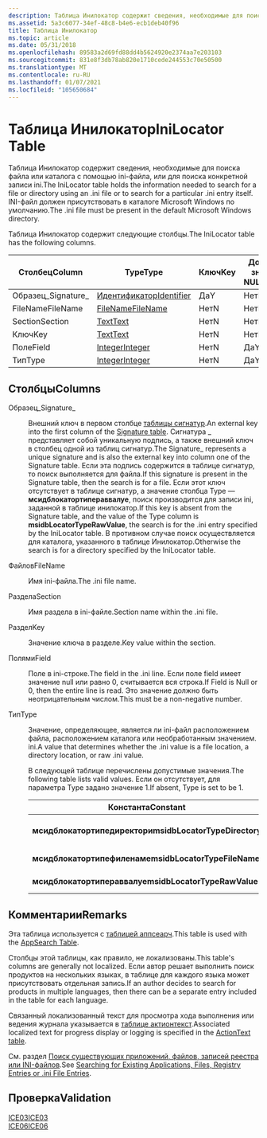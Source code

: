```yaml
---
description: Таблица Инилокатор содержит сведения, необходимые для поиска файла или каталога с помощью ini-файла, или для поиска конкретной записи ini. INI-файл должен присутствовать в каталоге Microsoft Windows по умолчанию.
ms.assetid: 5a3c6077-34ef-48c8-b4e6-ecb1deb40f96
title: Таблица Инилокатор
ms.topic: article
ms.date: 05/31/2018
ms.openlocfilehash: 89583a2d69fd88dd4b5624920e2374aa7e203103
ms.sourcegitcommit: 831e8f3db78ab820e1710cede244553c70e50500
ms.translationtype: MT
ms.contentlocale: ru-RU
ms.lasthandoff: 01/07/2021
ms.locfileid: "105650684"
---
```

# <a name="inilocator-table"></a><span data-ttu-id="7b6dc-104">Таблица Инилокатор</span><span class="sxs-lookup"><span data-stu-id="7b6dc-104">IniLocator Table</span></span>

<span data-ttu-id="7b6dc-105">Таблица Инилокатор содержит сведения, необходимые для поиска файла или каталога с помощью ini-файла, или для поиска конкретной записи ini.</span><span class="sxs-lookup"><span data-stu-id="7b6dc-105">The IniLocator table holds the information needed to search for a file or directory using an .ini file or to search for a particular .ini entry itself.</span></span> <span data-ttu-id="7b6dc-106">INI-файл должен присутствовать в каталоге Microsoft Windows по умолчанию.</span><span class="sxs-lookup"><span data-stu-id="7b6dc-106">The .ini file must be present in the default Microsoft Windows directory.</span></span>

<span data-ttu-id="7b6dc-107">Таблица Инилокатор содержит следующие столбцы.</span><span class="sxs-lookup"><span data-stu-id="7b6dc-107">The IniLocator table has the following columns.</span></span>



| <span data-ttu-id="7b6dc-108">Столбец</span><span class="sxs-lookup"><span data-stu-id="7b6dc-108">Column</span></span>      | <span data-ttu-id="7b6dc-109">Type</span><span class="sxs-lookup"><span data-stu-id="7b6dc-109">Type</span></span>                         | <span data-ttu-id="7b6dc-110">Ключ</span><span class="sxs-lookup"><span data-stu-id="7b6dc-110">Key</span></span> | <span data-ttu-id="7b6dc-111">Допускает значения NULL</span><span class="sxs-lookup"><span data-stu-id="7b6dc-111">Nullable</span></span> |
|-------------|------------------------------|-----|----------|
| <span data-ttu-id="7b6dc-112">Образец\_</span><span class="sxs-lookup"><span data-stu-id="7b6dc-112">Signature\_</span></span> | [<span data-ttu-id="7b6dc-113">Идентификатор</span><span class="sxs-lookup"><span data-stu-id="7b6dc-113">Identifier</span></span>](identifier.md) | <span data-ttu-id="7b6dc-114">Да</span><span class="sxs-lookup"><span data-stu-id="7b6dc-114">Y</span></span>   | <span data-ttu-id="7b6dc-115">Нет</span><span class="sxs-lookup"><span data-stu-id="7b6dc-115">N</span></span>        |
| <span data-ttu-id="7b6dc-116">FileName</span><span class="sxs-lookup"><span data-stu-id="7b6dc-116">FileName</span></span>    | [<span data-ttu-id="7b6dc-117">FileName</span><span class="sxs-lookup"><span data-stu-id="7b6dc-117">FileName</span></span>](text.md)         | <span data-ttu-id="7b6dc-118">Нет</span><span class="sxs-lookup"><span data-stu-id="7b6dc-118">N</span></span>   | <span data-ttu-id="7b6dc-119">Нет</span><span class="sxs-lookup"><span data-stu-id="7b6dc-119">N</span></span>        |
| <span data-ttu-id="7b6dc-120">Section</span><span class="sxs-lookup"><span data-stu-id="7b6dc-120">Section</span></span>     | [<span data-ttu-id="7b6dc-121">Text</span><span class="sxs-lookup"><span data-stu-id="7b6dc-121">Text</span></span>](text.md)             | <span data-ttu-id="7b6dc-122">Нет</span><span class="sxs-lookup"><span data-stu-id="7b6dc-122">N</span></span>   | <span data-ttu-id="7b6dc-123">Нет</span><span class="sxs-lookup"><span data-stu-id="7b6dc-123">N</span></span>        |
| <span data-ttu-id="7b6dc-124">Ключ</span><span class="sxs-lookup"><span data-stu-id="7b6dc-124">Key</span></span>         | [<span data-ttu-id="7b6dc-125">Text</span><span class="sxs-lookup"><span data-stu-id="7b6dc-125">Text</span></span>](text.md)             | <span data-ttu-id="7b6dc-126">Нет</span><span class="sxs-lookup"><span data-stu-id="7b6dc-126">N</span></span>   | <span data-ttu-id="7b6dc-127">Нет</span><span class="sxs-lookup"><span data-stu-id="7b6dc-127">N</span></span>        |
| <span data-ttu-id="7b6dc-128">Поле</span><span class="sxs-lookup"><span data-stu-id="7b6dc-128">Field</span></span>       | [<span data-ttu-id="7b6dc-129">Integer</span><span class="sxs-lookup"><span data-stu-id="7b6dc-129">Integer</span></span>](integer.md)       | <span data-ttu-id="7b6dc-130">Нет</span><span class="sxs-lookup"><span data-stu-id="7b6dc-130">N</span></span>   | <span data-ttu-id="7b6dc-131">Да</span><span class="sxs-lookup"><span data-stu-id="7b6dc-131">Y</span></span>        |
| <span data-ttu-id="7b6dc-132">Тип</span><span class="sxs-lookup"><span data-stu-id="7b6dc-132">Type</span></span>        | [<span data-ttu-id="7b6dc-133">Integer</span><span class="sxs-lookup"><span data-stu-id="7b6dc-133">Integer</span></span>](integer.md)       | <span data-ttu-id="7b6dc-134">Нет</span><span class="sxs-lookup"><span data-stu-id="7b6dc-134">N</span></span>   | <span data-ttu-id="7b6dc-135">Да</span><span class="sxs-lookup"><span data-stu-id="7b6dc-135">Y</span></span>        |



 

## <a name="columns"></a><span data-ttu-id="7b6dc-136">Столбцы</span><span class="sxs-lookup"><span data-stu-id="7b6dc-136">Columns</span></span>

<dl> <dt>

<span data-ttu-id="7b6dc-137"><span id="Signature_"></span><span id="signature_"></span><span id="SIGNATURE_"></span>Образец\_</span><span class="sxs-lookup"><span data-stu-id="7b6dc-137"><span id="Signature_"></span><span id="signature_"></span><span id="SIGNATURE_"></span>Signature\_</span></span>
</dt> <dd>

<span data-ttu-id="7b6dc-138">Внешний ключ в первом столбце [таблицы сигнатур](signature-table.md).</span><span class="sxs-lookup"><span data-stu-id="7b6dc-138">An external key into the first column of the [Signature table](signature-table.md).</span></span> <span data-ttu-id="7b6dc-139">Сигнатура \_ представляет собой уникальную подпись, а также внешний ключ в столбец одной из таблиц сигнатур.</span><span class="sxs-lookup"><span data-stu-id="7b6dc-139">The Signature\_ represents a unique signature and is also the external key into column one of the Signature table.</span></span> <span data-ttu-id="7b6dc-140">Если эта подпись содержится в таблице сигнатур, то поиск выполняется для файла.</span><span class="sxs-lookup"><span data-stu-id="7b6dc-140">If this signature is present in the Signature table, then the search is for a file.</span></span> <span data-ttu-id="7b6dc-141">Если этот ключ отсутствует в таблице сигнатур, а значение столбца Type — **мсидблокатортипераввалуе**, поиск производится для записи ini, заданной в таблице инилокатор.</span><span class="sxs-lookup"><span data-stu-id="7b6dc-141">If this key is absent from the Signature table, and the value of the Type column is **msidbLocatorTypeRawValue**, the search is for the .ini entry specified by the IniLocator table.</span></span> <span data-ttu-id="7b6dc-142">В противном случае поиск осуществляется для каталога, указанного в таблице Инилокатор.</span><span class="sxs-lookup"><span data-stu-id="7b6dc-142">Otherwise the search is for a directory specified by the IniLocator table.</span></span>

</dd> <dt>

<span data-ttu-id="7b6dc-143"><span id="FileName"></span><span id="filename"></span><span id="FILENAME"></span>Файлов</span><span class="sxs-lookup"><span data-stu-id="7b6dc-143"><span id="FileName"></span><span id="filename"></span><span id="FILENAME"></span>FileName</span></span>
</dt> <dd>

<span data-ttu-id="7b6dc-144">Имя ini-файла.</span><span class="sxs-lookup"><span data-stu-id="7b6dc-144">The .ini file name.</span></span>

</dd> <dt>

<span data-ttu-id="7b6dc-145"><span id="Section"></span><span id="section"></span><span id="SECTION"></span>Раздела</span><span class="sxs-lookup"><span data-stu-id="7b6dc-145"><span id="Section"></span><span id="section"></span><span id="SECTION"></span>Section</span></span>
</dt> <dd>

<span data-ttu-id="7b6dc-146">Имя раздела в ini-файле.</span><span class="sxs-lookup"><span data-stu-id="7b6dc-146">Section name within the .ini file.</span></span>

</dd> <dt>

<span data-ttu-id="7b6dc-147"><span id="Key"></span><span id="key"></span><span id="KEY"></span>Раздел</span><span class="sxs-lookup"><span data-stu-id="7b6dc-147"><span id="Key"></span><span id="key"></span><span id="KEY"></span>Key</span></span>
</dt> <dd>

<span data-ttu-id="7b6dc-148">Значение ключа в разделе.</span><span class="sxs-lookup"><span data-stu-id="7b6dc-148">Key value within the section.</span></span>

</dd> <dt>

<span data-ttu-id="7b6dc-149"><span id="Field"></span><span id="field"></span><span id="FIELD"></span>Полями</span><span class="sxs-lookup"><span data-stu-id="7b6dc-149"><span id="Field"></span><span id="field"></span><span id="FIELD"></span>Field</span></span>
</dt> <dd>

<span data-ttu-id="7b6dc-150">Поле в ini-строке.</span><span class="sxs-lookup"><span data-stu-id="7b6dc-150">The field in the .ini line.</span></span> <span data-ttu-id="7b6dc-151">Если поле field имеет значение null или равно 0, считывается вся строка.</span><span class="sxs-lookup"><span data-stu-id="7b6dc-151">If Field is Null or 0, then the entire line is read.</span></span> <span data-ttu-id="7b6dc-152">Это значение должно быть неотрицательным числом.</span><span class="sxs-lookup"><span data-stu-id="7b6dc-152">This must be a non-negative number.</span></span>

</dd> <dt>

<span data-ttu-id="7b6dc-153"><span id="Type"></span><span id="type"></span><span id="TYPE"></span>Тип</span><span class="sxs-lookup"><span data-stu-id="7b6dc-153"><span id="Type"></span><span id="type"></span><span id="TYPE"></span>Type</span></span>
</dt> <dd>

<span data-ttu-id="7b6dc-154">Значение, определяющее, является ли ini-файл расположением файла, расположением каталога или необработанным значением. ini.</span><span class="sxs-lookup"><span data-stu-id="7b6dc-154">A value that determines whether the .ini value is a file location, a directory location, or raw .ini value.</span></span>

<span data-ttu-id="7b6dc-155">В следующей таблице перечислены допустимые значения.</span><span class="sxs-lookup"><span data-stu-id="7b6dc-155">The following table lists valid values.</span></span> <span data-ttu-id="7b6dc-156">Если он отсутствует, для параметра Type задано значение 1.</span><span class="sxs-lookup"><span data-stu-id="7b6dc-156">If absent, Type is set to be 1.</span></span>



| <span data-ttu-id="7b6dc-157">Константа</span><span class="sxs-lookup"><span data-stu-id="7b6dc-157">Constant</span></span>                      | <span data-ttu-id="7b6dc-158">Шестнадцатеричный</span><span class="sxs-lookup"><span data-stu-id="7b6dc-158">Hexadecimal</span></span> | <span data-ttu-id="7b6dc-159">Decimal</span><span class="sxs-lookup"><span data-stu-id="7b6dc-159">Decimal</span></span> | <span data-ttu-id="7b6dc-160">Описание</span><span class="sxs-lookup"><span data-stu-id="7b6dc-160">Description</span></span>           |
|-------------------------------|-------------|---------|-----------------------|
| <span data-ttu-id="7b6dc-161">**мсидблокатортипедиректори**</span><span class="sxs-lookup"><span data-stu-id="7b6dc-161">**msidbLocatorTypeDirectory**</span></span> | <span data-ttu-id="7b6dc-162">0x000</span><span class="sxs-lookup"><span data-stu-id="7b6dc-162">0x000</span></span>       | <span data-ttu-id="7b6dc-163">0</span><span class="sxs-lookup"><span data-stu-id="7b6dc-163">0</span></span>       | <span data-ttu-id="7b6dc-164">Расположение каталога.</span><span class="sxs-lookup"><span data-stu-id="7b6dc-164">A directory location.</span></span> |
| <span data-ttu-id="7b6dc-165">**мсидблокатортипефиленаме**</span><span class="sxs-lookup"><span data-stu-id="7b6dc-165">**msidbLocatorTypeFileName**</span></span>  | <span data-ttu-id="7b6dc-166">0x001</span><span class="sxs-lookup"><span data-stu-id="7b6dc-166">0x001</span></span>       | <span data-ttu-id="7b6dc-167">1</span><span class="sxs-lookup"><span data-stu-id="7b6dc-167">1</span></span>       | <span data-ttu-id="7b6dc-168">Расположение файла.</span><span class="sxs-lookup"><span data-stu-id="7b6dc-168">A file location.</span></span>      |
| <span data-ttu-id="7b6dc-169">**мсидблокатортипераввалуе**</span><span class="sxs-lookup"><span data-stu-id="7b6dc-169">**msidbLocatorTypeRawValue**</span></span>  | <span data-ttu-id="7b6dc-170">0x002</span><span class="sxs-lookup"><span data-stu-id="7b6dc-170">0x002</span></span>       | <span data-ttu-id="7b6dc-171">2</span><span class="sxs-lookup"><span data-stu-id="7b6dc-171">2</span></span>       | <span data-ttu-id="7b6dc-172">Значение RAW. ini.</span><span class="sxs-lookup"><span data-stu-id="7b6dc-172">A raw .ini value.</span></span>     |



 

</dd> </dl>

## <a name="remarks"></a><span data-ttu-id="7b6dc-173">Комментарии</span><span class="sxs-lookup"><span data-stu-id="7b6dc-173">Remarks</span></span>

<span data-ttu-id="7b6dc-174">Эта таблица используется с [таблицей аппсеарч](appsearch-table.md).</span><span class="sxs-lookup"><span data-stu-id="7b6dc-174">This table is used with the [AppSearch Table](appsearch-table.md).</span></span>

<span data-ttu-id="7b6dc-175">Столбцы этой таблицы, как правило, не локализованы.</span><span class="sxs-lookup"><span data-stu-id="7b6dc-175">This table's columns are generally not localized.</span></span> <span data-ttu-id="7b6dc-176">Если автор решает выполнить поиск продуктов на нескольких языках, в таблице для каждого языка может присутствовать отдельная запись.</span><span class="sxs-lookup"><span data-stu-id="7b6dc-176">If an author decides to search for products in multiple languages, then there can be a separate entry included in the table for each language.</span></span>

<span data-ttu-id="7b6dc-177">Связанный локализованный текст для просмотра хода выполнения или ведения журнала указывается в [таблице актионтекст](actiontext-table.md).</span><span class="sxs-lookup"><span data-stu-id="7b6dc-177">Associated localized text for progress display or logging is specified in the [ActionText table](actiontext-table.md).</span></span>

<span data-ttu-id="7b6dc-178">См. раздел [Поиск существующих приложений, файлов, записей реестра или INI-файлов](searching-for-existing-applications-files-registry-entries-or--ini-file-entries.md).</span><span class="sxs-lookup"><span data-stu-id="7b6dc-178">See [Searching for Existing Applications, Files, Registry Entries or .ini File Entries](searching-for-existing-applications-files-registry-entries-or--ini-file-entries.md).</span></span>

## <a name="validation"></a><span data-ttu-id="7b6dc-179">Проверка</span><span class="sxs-lookup"><span data-stu-id="7b6dc-179">Validation</span></span>

<dl>

[<span data-ttu-id="7b6dc-180">ICE03</span><span class="sxs-lookup"><span data-stu-id="7b6dc-180">ICE03</span></span>](ice03.md)  
[<span data-ttu-id="7b6dc-181">ICE06</span><span class="sxs-lookup"><span data-stu-id="7b6dc-181">ICE06</span></span>](ice06.md)  
</dl>

 

 



